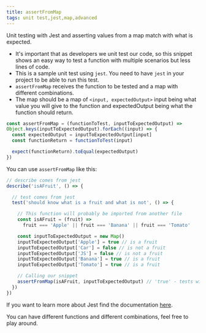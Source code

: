 ```yaml
---
title: assertFromMap
tags: unit test,jest,map,advanced
---
```


Unit testing with Jest and asserting values from a map match with what is expected.

- It's important that as developers we unit test our code, so this snippet shows an easy way to test a function with multiple scenarios but less lines of code.
- This is a sample unit test using `jest`. You need to have `jest` in your project to be able to run this test.
- `assertFromMap` receives the function to be tested and a map with different combinations.
- The map should be a map of `<input, expectedOutput>` input being what value you will give to the function and expectedOutput being what the function should return.

```js
const assertFromMap = (functionToTest, inputToExpectedOutput) =>
Object.keys(inputToExpectedOutput).forEach((input) => {
  const expectedOutput = inputToExpectedOutput[input]
  const functionReturn = functionToTest(input)

  expect(functionReturn).toEqual(expectedOutput)
})
```

You can use `assertFromMap` like this:

```js
// describe comes from jest
describe('isAFruit', () => {

  // test comes from jest
  test('should know what is a fruit and what is not', () => {

    // This function will probably be imported from another file
    const isAFruit = (fruit) =>
      fruit === 'Apple' || fruit === 'Banana' || fruit === 'Tomato'

    const inputToExpectedOutput = new Map()
    inputToExpectedOutput['Apple'] = true // is a fruit
    inputToExpectedOutput['Car'] = false // is not a fruit
    inputToExpectedOutput['JS'] = false // is not a fruit
    inputToExpectedOutput['Banana'] = true // is a fruit
    inputToExpectedOutput['Tomato'] = true // is a fruit

    // Calling our snippet
    assertFromMap(isAFruit, inputToExpectedOutput) // 'true' - tests will pass
  })
})
```

If you want to learn more about Jest find the documentation [here](https://jestjs.io/docs/en/getting-started).

You can have different functions and different combinations, feel free to play around.